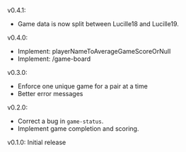 v0.4.1:

- Game data is now split between Lucille18 and Lucille19.

v0.4.0:

- Implement: playerNameToAverageGameScoreOrNull
- Implement: /game-board

v0.3.0:

- Enforce one unique game for a pair at a time
- Better error messages

v0.2.0:

- Correct a bug in `game-status`.
- Implement game completion and scoring.

v0.1.0: Initial release

